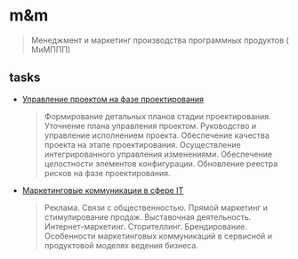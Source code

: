 # m&m

> Менеджмент и маркетинг производства программных продуктов (​МиМППП)

## tasks

- [Управление проектом на фазе проектирования](https://docs.google.com/document/d/1JlEwO8M2dpS-NI96oki3WsmUKlQ41TY2wNsn7-R24DQ)

  > Формирование детальных планов стадии
  > проектирования. Уточнение плана управления проектом.
  > Руководство и управление исполнением проекта.
  > Обеспечение качества проекта на этапе проектирования.
  > Осуществление интегрированного управления
  > изменениями. Обеспечение целостности элементов
  > конфигурации. Обновление реестра рисков на фазе
  > проектирования.

- [Маркетинговые коммуникации в сфере IT](https://docs.google.com/document/d/1I36vTR3AE01I65E-Rs6nTQfStnnlCU1i7VDP75wvWMs)

  > Реклама. Связи с общественностью. Прямой маркетинг и
  > стимулирование продаж. Выставочная деятельность.
  > Интернет-маркетинг. Сторителлинг. Брендирование.
  > Особенности маркетинговых коммуникаций в сервисной
  > и продуктовой моделях ведения бизнеса.
